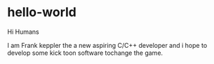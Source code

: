 # hello-world
Hi Humans

I am Frank keppler the a new aspiring C/C++ developer and i hope to develop some kick toon
software tochange the game.
